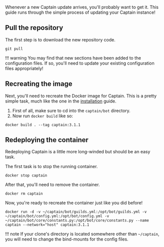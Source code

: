 Whenever a new Captain update arrives, you'll probably want to get it. This guide runs through the simple process of updating your Captain instance!

## Pull the repository

The first step is to download the new repository code.
```
git pull
```

!!! warning
	You may find that new sections have been added to the configuration files. If so, you'll need to update your existing configuration files appropriately!

## Recreating the image

Next, you'll need to recreate the Docker image for Captain. This is a pretty simple task, much like the one in the [installation](/setup/installation) guide.

1. First of all, make sure to cd into the `captain/bot` directory.
2. Now run `docker build` like so:
```
docker build . --tag captain:3.1.1
```

## Redeploying the container

Redeploying Captain is a little more long-winded but should be an easy task. 

The first task is to stop the running container.
```
docker stop captain
```

After that, you'll need to remove the container.
```
docker rm captain
```

Now, you're ready to recreate the container just like you did before!
```
docker run -d -v ~/captain/bot/guilds.yml:/opt/bot/guilds.yml -v ~/captain/bot/config.yml:/opt/bot/config.yml -v ~/captain/bot/core/constants.py:/opt/bot/core/constants.py --name captain --network="host" captain:3.1.1
```

!!! note
	If your clone's directory is located somewhere other than `~/captain`, you will need to change the bind-mounts for the config files.